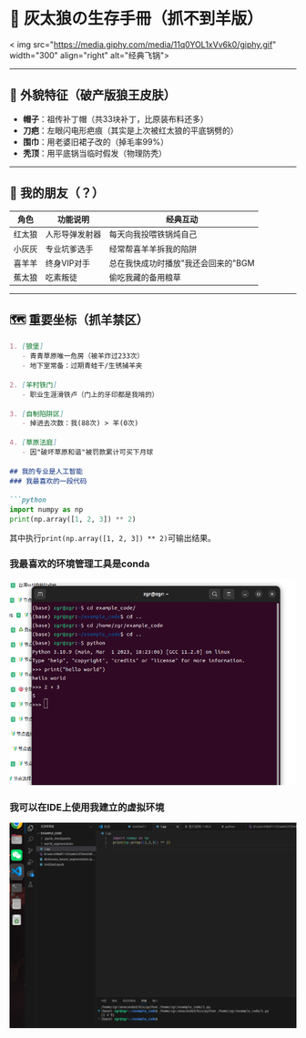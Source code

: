 # 🐺 灰太狼の生存手冊（抓不到羊版） 

< img src="https://media.giphy.com/media/11q0YOL1xVv6k0/giphy.gif" width="300" align="right" alt="经典飞锅">

---

## 🎩 外貌特征（破产版狼王皮肤）
- **帽子**：祖传补丁帽（共33块补丁，比原装布料还多）  
- **刀疤**：左眼闪电形疤痕（其实是上次被红太狼的平底锅劈的）  
- **围巾**：用老婆旧裙子改的（掉毛率99%）  
- **秃顶**：用平底锅当临时假发（物理防秃）  

---

## 🐑 我的朋友（？）
| 角色        | 功能说明                  | 经典互动                    |
|-------------|-------------------------|---------------------------|
| 红太狼       | 人形导弹发射器           | 每天向我投喂铁锅炖自己        |
| 小灰灰       | 专业坑爹选手             | 经常帮喜羊羊拆我的陷阱        |
| 喜羊羊       | 终身VIP对手             | 总在我快成功时播放"我还会回来的"BGM |
| 蕉太狼       | 吃素叛徒                | 偷吃我藏的备用粮草            |

---

## 🗺️ 重要坐标（抓羊禁区）
```markdown
1. [狼堡]  
   - 青青草原唯一危房（被羊炸过233次）  
   - 地下室常备：过期青蛙干/生锈捕羊夹  

2. [羊村铁门]  
   - 职业生涯滑铁卢（门上的牙印都是我啃的）  

3. [自制陷阱区]  
   - 掉进去次数：我(88次) > 羊(0次)  

4. [草原法庭]  
   - 因"破坏草原和谐"被罚款累计可买下月球

## 我的专业是人工智能
### 我最喜欢的一段代码

```python
import numpy as np
print(np.array([1, 2, 3]) ** 2)
```
其中执行`print(np.array([1, 2, 3]) ** 2)`可输出结果。

### 我最喜欢的环境管理工具是conda
<img src="https://github.com/zgrdegithub/zgr/blob/main/%E6%88%AA%E5%9B%BE%202025-03-07%2009-07-46.png">

### 我可以在IDE上使用我建立的虚拟环境
<img src="https://github.com/zgrdegithub/zgr/blob/main/%E6%88%AA%E5%9B%BE%202025-03-07%2009-41-24.png">
